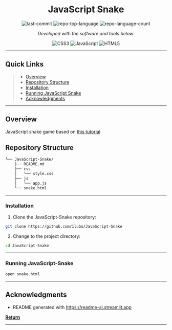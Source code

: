
<p align="center">
    <h1 align="center">JavaScript Snake</h1>
</p>
<p align="center">
	<img src="https://img.shields.io/github/last-commit/1lubo/JavaScript-Snake?style=flat&logo=git&logoColor=white&color=0080ff" alt="last-commit">
	<img src="https://img.shields.io/github/languages/top/1lubo/JavaScript-Snake?style=flat&color=0080ff" alt="repo-top-language">
	<img src="https://img.shields.io/github/languages/count/1lubo/JavaScript-Snake?style=flat&color=0080ff" alt="repo-language-count">
<p>
<p align="center">
		<em>Developed with the software and tools below.</em>
</p>
<p align="center">
  <img src="https://img.shields.io/badge/CSS3-1572B6?style=flat&logo=css3&logoColor=white" alt="CSS3">
	<img src="https://img.shields.io/badge/JavaScript-F7DF1E.svg?style=flat&logo=CSS&logoColor=black" alt="JavaScript">
	<img src="https://img.shields.io/badge/HTML5-E34F26.svg?style=flat&logo=HTML5&logoColor=white" alt="HTML5">
</p>
<hr>

##  Quick Links

> - [ Overview](#overview)
> - [ Repository Structure](#repository-structure)
> - [ Installation](#installation)
> - [ Running JavaScript Snake](#running-javascript-snake)
> - [ Acknowledgments](#acknowledgments)
---

##  Overview
JavaScript snake game based on [this tutorial](https://www.educative.io/blog/javascript-snake-game-tutorial)

##  Repository Structure

```sh
└── JavaScript-Snake/
    ├── README.md
    ├── css
    │   └── style.css
    ├── js
    │   └── app.js
    └── snake.html
```

---

###  Installation

1. Clone the JavaScript-Snake repository:

```sh
git clone https://github.com/1lubo/JavaScript-Snake
```

2. Change to the project directory:

```sh
cd JavaScript-Snake
```

---

### Running JavaScript-Snake

```sh
open snake.html
```

---

##  Acknowledgments

- README generated with https://readme-ai.streamlit.app

[**Return**](#quick-links)

---